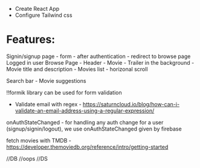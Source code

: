 - Create React App
- Configure Tailwind css

# Features:

Signin/signup page - form - after authentication - redirect to browse page
Logged in user
Browse Page - Header - Movie - Trailer in the background - Movie title and description - Movies list - horizonal scroll

Search bar - Movie suggestions

!!formik library can be used for form validation

- Validate email with regex - https://saturncloud.io/blog/how-can-i-validate-an-email-address-using-a-regular-expression/

onAuthStateChanged - for handling any auth change for a user (signup/signin/logout), we use onAuthStateChanged given by firebase

fetch movies with TMDB - https://developer.themoviedb.org/reference/intro/getting-started

//DB
//oops
//DS

